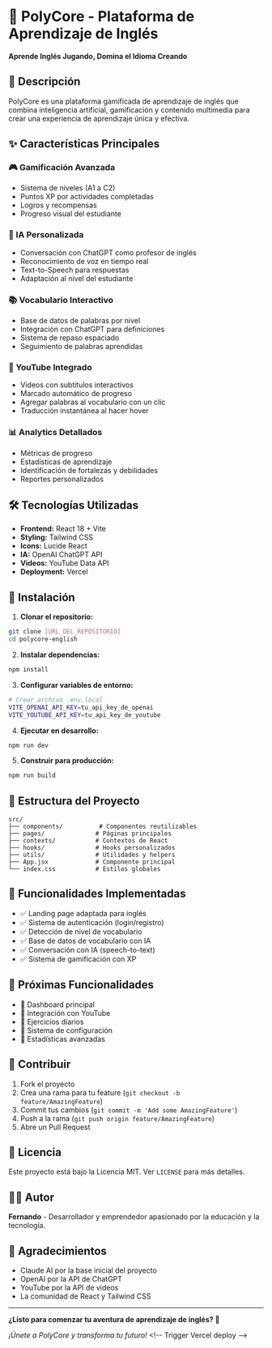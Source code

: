 # 🧠 PolyCore - Plataforma de Aprendizaje de Inglés

**Aprende Inglés Jugando, Domina el Idioma Creando**

## 🚀 Descripción

PolyCore es una plataforma gamificada de aprendizaje de inglés que combina inteligencia artificial, gamificación y contenido multimedia para crear una experiencia de aprendizaje única y efectiva.

## ✨ Características Principales

### 🎮 Gamificación Avanzada
- Sistema de niveles (A1 a C2)
- Puntos XP por actividades completadas
- Logros y recompensas
- Progreso visual del estudiante

### 🧠 IA Personalizada
- Conversación con ChatGPT como profesor de inglés
- Reconocimiento de voz en tiempo real
- Text-to-Speech para respuestas
- Adaptación al nivel del estudiante

### 📚 Vocabulario Interactivo
- Base de datos de palabras por nivel
- Integración con ChatGPT para definiciones
- Sistema de repaso espaciado
- Seguimiento de palabras aprendidas

### 🎥 YouTube Integrado
- Videos con subtítulos interactivos
- Marcado automático de progreso
- Agregar palabras al vocabulario con un clic
- Traducción instantánea al hacer hover

### 📊 Analytics Detallados
- Métricas de progreso
- Estadísticas de aprendizaje
- Identificación de fortalezas y debilidades
- Reportes personalizados

## 🛠️ Tecnologías Utilizadas

- **Frontend:** React 18 + Vite
- **Styling:** Tailwind CSS
- **Icons:** Lucide React
- **IA:** OpenAI ChatGPT API
- **Videos:** YouTube Data API
- **Deployment:** Vercel

## 🚀 Instalación

1. **Clonar el repositorio:**
```bash
git clone [URL_DEL_REPOSITORIO]
cd polycore-english
```

2. **Instalar dependencias:**
```bash
npm install
```

3. **Configurar variables de entorno:**
```bash
# Crear archivo .env.local
VITE_OPENAI_API_KEY=tu_api_key_de_openai
VITE_YOUTUBE_API_KEY=tu_api_key_de_youtube
```

4. **Ejecutar en desarrollo:**
```bash
npm run dev
```

5. **Construir para producción:**
```bash
npm run build
```

## 📁 Estructura del Proyecto

```
src/
├── components/          # Componentes reutilizables
├── pages/              # Páginas principales
├── contexts/           # Contextos de React
├── hooks/              # Hooks personalizados
├── utils/              # Utilidades y helpers
├── App.jsx             # Componente principal
└── index.css           # Estilos globales
```

## 🎯 Funcionalidades Implementadas

- ✅ Landing page adaptada para inglés
- ✅ Sistema de autenticación (login/registro)
- ✅ Detección de nivel de vocabulario
- ✅ Base de datos de vocabulario con IA
- ✅ Conversación con IA (speech-to-text)
- ✅ Sistema de gamificación con XP

## 🔄 Próximas Funcionalidades

- 🔄 Dashboard principal
- 🔄 Integración con YouTube
- 🔄 Ejercicios diarios
- 🔄 Sistema de configuración
- 🔄 Estadísticas avanzadas

## 🤝 Contribuir

1. Fork el proyecto
2. Crea una rama para tu feature (`git checkout -b feature/AmazingFeature`)
3. Commit tus cambios (`git commit -m 'Add some AmazingFeature'`)
4. Push a la rama (`git push origin feature/AmazingFeature`)
5. Abre un Pull Request

## 📄 Licencia

Este proyecto está bajo la Licencia MIT. Ver `LICENSE` para más detalles.

## 👨‍💻 Autor

**Fernando** - Desarrollador y emprendedor apasionado por la educación y la tecnología.

## 🙏 Agradecimientos

- Claude AI por la base inicial del proyecto
- OpenAI por la API de ChatGPT
- YouTube por la API de videos
- La comunidad de React y Tailwind CSS

---

**¿Listo para comenzar tu aventura de aprendizaje de inglés? 🚀**

*¡Únete a PolyCore y transforma tu futuro!*
< ! - -   T r i g g e r   V e r c e l   d e p l o y   - - >  
 